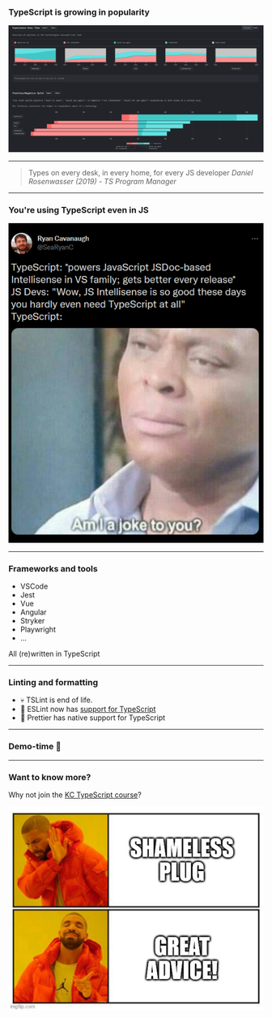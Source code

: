 <!-- .slide: data-background="#222429"-->

### TypeScript is growing in popularity

[![](/img/ts-soj.png)](https://2020.stateofjs.com/en-US/technologies/javascript-flavors/#javascript_flavors_section_streams) <!-- .element target="_blank" -->

---

> Types on every desk, in every home, for every JS developer
> <cite>Daniel Rosenwasser (2019) - TS Program Manager</cite>

<!-- .element class="typewriter" -->

---

### You're using TypeScript even in JS

<!-- .slide: data-background="#000000"-->

[![](/img/ryan-tweet.png)](https://twitter.com/searyanc/status/1173670253974310912) <!-- .element target="_blank" -->

---

### Frameworks and tools

- VSCode
- Jest
- Vue
- Angular
- Stryker
- Playwright
- ...

All (re)written in TypeScript

---

### Linting and formatting

<emoji-list>

- 💀 TSLint is end of life.
- 🚀 ESLint now has [support for TypeScript](https://typescript-eslint.io/)<!-- .element target="_blank" -->
- 💅 Prettier has native support for TypeScript

</emoji-list>

---

<!-- .slide: class="is-lab" -->

### Demo-time 💨

---

### Want to know more?

Why not join the [KC TypeScript course](https://training.infosupport.com/trainingen/tsdev/typescript-development/)?

![](/img/memes/shameless-plug.jpg) <!-- .element class="meme" -->


